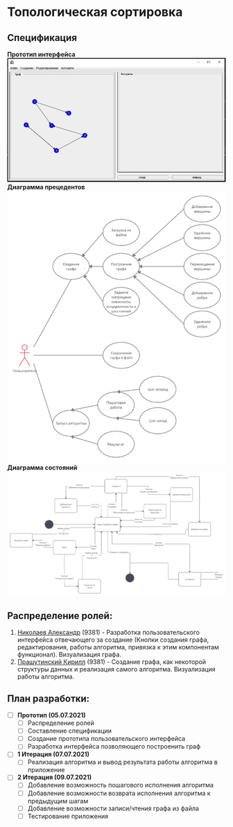 # Топологическая сортировка

## Спецификация

**Прототип интерфейса**
![](info/interface.jpg)
**Диаграмма прецедентов**
![](info/UML_use-case.jpg)
**Диаграмма состояний**
![](info/UML_states.jpg)
## Распределение ролей:
  1. [Николаев Александр](https://github.com/EFFECT322) (9381) - Разработка пользовательского интерфейса отвечающего за создание (Кнопки создания графа, редактирования, работы алгоритма, привязка к этим компонентам функционал). Визуализация графа.
  3. [Прашутинский Кирилл](https://github.com/kirja1980) (9381) - Создание графа, как некоторой структуры данных и реализация самого алгоритма. Визуализация работы алгоритма.

## План разработки:
- [ ] **Прототип (05.07.2021)**
  - [ ] Распределение ролей
  - [ ] Составление спецификации
  - [ ] Создание прототипа пользовательского интерфейса
  - [ ] Разработка интерфейса позволяющего построенить граф
- [ ] **1 Итерация (07.07.2021)**
  - [ ] Реализация алгоритма и вывод результата работы алгоритма в приложение
- [ ] **2 Итерация (09.07.2021)**
  - [ ] Добавление возможность пошагового исполнения алгоритма
  - [ ] Добавление возможности возврата исполнения алгоритма к предыдущим шагам
  - [ ] Добавление возможности записи/чтения графа из файла
  - [ ] Тестирование приложения
